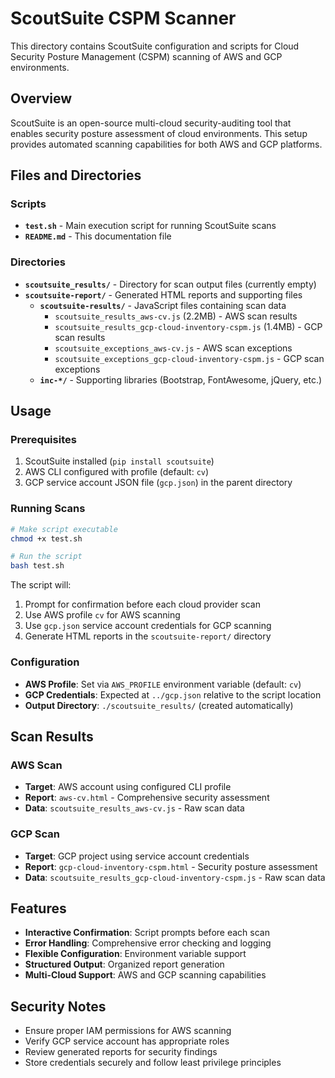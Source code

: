 # ScoutSuite CSPM Scanner

This directory contains ScoutSuite configuration and scripts for Cloud Security Posture Management (CSPM) scanning of AWS and GCP environments.

## Overview

ScoutSuite is an open-source multi-cloud security-auditing tool that enables security posture assessment of cloud environments. This setup provides automated scanning capabilities for both AWS and GCP platforms.

## Files and Directories

### Scripts
- **`test.sh`** - Main execution script for running ScoutSuite scans
- **`README.md`** - This documentation file

### Directories
- **`scoutsuite_results/`** - Directory for scan output files (currently empty)
- **`scoutsuite-report/`** - Generated HTML reports and supporting files
  - **`scoutsuite-results/`** - JavaScript files containing scan data
    - `scoutsuite_results_aws-cv.js` (2.2MB) - AWS scan results
    - `scoutsuite_results_gcp-cloud-inventory-cspm.js` (1.4MB) - GCP scan results
    - `scoutsuite_exceptions_aws-cv.js` - AWS scan exceptions
    - `scoutsuite_exceptions_gcp-cloud-inventory-cspm.js` - GCP scan exceptions
  - **`inc-*/`** - Supporting libraries (Bootstrap, FontAwesome, jQuery, etc.)

## Usage

### Prerequisites
1. ScoutSuite installed (`pip install scoutsuite`)
2. AWS CLI configured with profile (default: `cv`)
3. GCP service account JSON file (`gcp.json`) in the parent directory

### Running Scans
```bash
# Make script executable
chmod +x test.sh

# Run the script
bash test.sh
```

The script will:
1. Prompt for confirmation before each cloud provider scan
2. Use AWS profile `cv` for AWS scanning
3. Use `gcp.json` service account credentials for GCP scanning
4. Generate HTML reports in the `scoutsuite-report/` directory

### Configuration
- **AWS Profile**: Set via `AWS_PROFILE` environment variable (default: `cv`)
- **GCP Credentials**: Expected at `../gcp.json` relative to the script location
- **Output Directory**: `./scoutsuite_results/` (created automatically)

## Scan Results

### AWS Scan
- **Target**: AWS account using configured CLI profile
- **Report**: `aws-cv.html` - Comprehensive security assessment
- **Data**: `scoutsuite_results_aws-cv.js` - Raw scan data

### GCP Scan
- **Target**: GCP project using service account credentials
- **Report**: `gcp-cloud-inventory-cspm.html` - Security posture assessment
- **Data**: `scoutsuite_results_gcp-cloud-inventory-cspm.js` - Raw scan data

## Features

- **Interactive Confirmation**: Script prompts before each scan
- **Error Handling**: Comprehensive error checking and logging
- **Flexible Configuration**: Environment variable support
- **Structured Output**: Organized report generation
- **Multi-Cloud Support**: AWS and GCP scanning capabilities

## Security Notes

- Ensure proper IAM permissions for AWS scanning
- Verify GCP service account has appropriate roles
- Review generated reports for security findings
- Store credentials securely and follow least privilege principles

